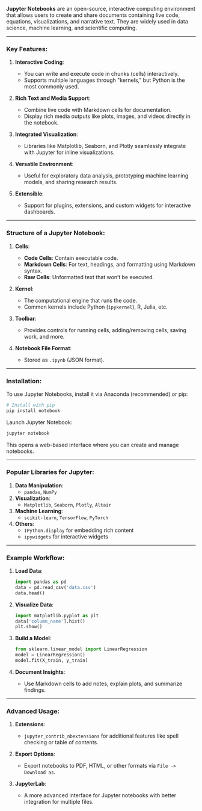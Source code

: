 **Jupyter Notebooks** are an open-source, interactive computing environment that allows users to create and share documents containing live code, equations, visualizations, and narrative text. They are widely used in data science, machine learning, and scientific computing.

---

### Key Features:

1. **Interactive Coding**:
    
    - You can write and execute code in chunks (cells) interactively.
    - Supports multiple languages through "kernels," but Python is the most commonly used.
2. **Rich Text and Media Support**:
    
    - Combine live code with Markdown cells for documentation.
    - Display rich media outputs like plots, images, and videos directly in the notebook.
3. **Integrated Visualization**:
    
    - Libraries like Matplotlib, Seaborn, and Plotly seamlessly integrate with Jupyter for inline visualizations.
4. **Versatile Environment**:
    
    - Useful for exploratory data analysis, prototyping machine learning models, and sharing research results.
5. **Extensible**:
    
    - Support for plugins, extensions, and custom widgets for interactive dashboards.

---

### Structure of a Jupyter Notebook:

1. **Cells**:
    
    - **Code Cells**: Contain executable code.
    - **Markdown Cells**: For text, headings, and formatting using Markdown syntax.
    - **Raw Cells**: Unformatted text that won’t be executed.
2. **Kernel**:
    
    - The computational engine that runs the code.
    - Common kernels include Python (`ipykernel`), R, Julia, etc.
3. **Toolbar**:
    
    - Provides controls for running cells, adding/removing cells, saving work, and more.
4. **Notebook File Format**:
    
    - Stored as `.ipynb` (JSON format).

---

### Installation:

To use Jupyter Notebooks, install it via Anaconda (recommended) or pip:

```bash
# Install with pip
pip install notebook
```

Launch Jupyter Notebook:

```bash
jupyter notebook
```

This opens a web-based interface where you can create and manage notebooks.

---

### Popular Libraries for Jupyter:

1. **Data Manipulation**:
    - `pandas`, `NumPy`
2. **Visualization**:
    - `Matplotlib`, `Seaborn`, `Plotly`, `Altair`
3. **Machine Learning**:
    - `scikit-learn`, `TensorFlow`, `PyTorch`
4. **Others**:
    - `IPython.display` for embedding rich content
    - `ipywidgets` for interactive widgets

---

### Example Workflow:

1. **Load Data**:
    
    ```python
    import pandas as pd
    data = pd.read_csv('data.csv')
    data.head()
    ```
    
2. **Visualize Data**:
    
    ```python
    import matplotlib.pyplot as plt
    data['column_name'].hist()
    plt.show()
    ```
    
3. **Build a Model**:
    
    ```python
    from sklearn.linear_model import LinearRegression
    model = LinearRegression()
    model.fit(X_train, y_train)
    ```
    
4. **Document Insights**:
    
    - Use Markdown cells to add notes, explain plots, and summarize findings.

---

### Advanced Usage:

1. **Extensions**:
    
    - `jupyter_contrib_nbextensions` for additional features like spell checking or table of contents.
2. **Export Options**:
    
    - Export notebooks to PDF, HTML, or other formats via `File -> Download as`.
3. **JupyterLab**:
    
    - A more advanced interface for Jupyter notebooks with better integration for multiple files.

